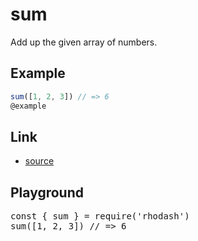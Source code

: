 <script setup>import RunKit from './components/RunKit.vue'</script>

# sum

Add up the given array of numbers.

## Example

```ts
sum([1, 2, 3]) // => 6
@example
```

## Link

- [source](https://github.com/KoichiKiyokawa/rhodash/blob/main/src/sum.ts)

## Playground

<RunKit>
<pre>
const { sum } = require('rhodash')
sum([1, 2, 3]) // => 6
</pre>
</RunKit>
